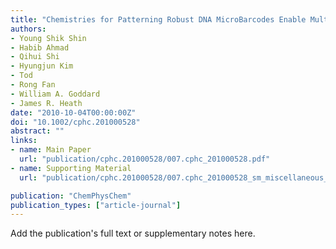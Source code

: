 ```yaml
---
title: "Chemistries for Patterning Robust DNA MicroBarcodes Enable Multiplex Assays of Cytoplasm Proteins from Single Cancer Cells"
authors:
- Young Shik Shin
- Habib Ahmad
- Qihui Shi
- Hyungjun Kim
- Tod
- Rong Fan
- William A. Goddard
- James R. Heath
date: "2010-10-04T00:00:00Z"
doi: "10.1002/cphc.201000528"
abstract: ""
links:
- name: Main Paper
  url: "publication/cphc.201000528/007.cphc_201000528.pdf" 
- name: Supporting Material
  url: "publication/cphc.201000528/007.cphc_201000528_sm_miscellaneous_information.pdf" 

publication: "ChemPhysChem"
publication_types: ["article-journal"]
---
```


Add the publication's full text or supplementary notes here.
